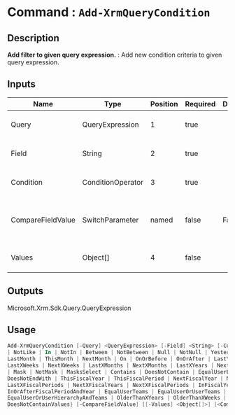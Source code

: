 ﻿# Command : `Add-XrmQueryCondition` 

## Description

**Add filter to given query expression.** : Add new condition criteria to given query expression.

## Inputs

Name|Type|Position|Required|Default|Description
----|----|--------|--------|-------|-----------
Query|QueryExpression|1|true||QueryExpression where condition should be add.
Field|String|2|true||Column / attribute logical name to filter.
Condition|ConditionOperator|3|true||Condition operator to apply to column (ConditionOperator)
CompareFieldValue|SwitchParameter|named|false|False|Specify if column filter should be evaluated according to another column.
Values|Object[]|4|false||Value to apply in column filter (single object or array)

## Outputs
Microsoft.Xrm.Sdk.Query.QueryExpression

## Usage

```Powershell 
Add-XrmQueryCondition [-Query] <QueryExpression> [-Field] <String> [-Condition] {Equal | NotEqual | GreaterThan | LessThan | GreaterEqual | LessEqual | Like 
| NotLike | In | NotIn | Between | NotBetween | Null | NotNull | Yesterday | Today | Tomorrow | Last7Days | Next7Days | LastWeek | ThisWeek | NextWeek | 
LastMonth | ThisMonth | NextMonth | On | OnOrBefore | OnOrAfter | LastYear | ThisYear | NextYear | LastXHours | NextXHours | LastXDays | NextXDays | 
LastXWeeks | NextXWeeks | LastXMonths | NextXMonths | LastXYears | NextXYears | EqualUserId | NotEqualUserId | EqualBusinessId | NotEqualBusinessId | ChildOf 
| Mask | NotMask | MasksSelect | Contains | DoesNotContain | EqualUserLanguage | NotOn | OlderThanXMonths | BeginsWith | DoesNotBeginWith | EndsWith | 
DoesNotEndWith | ThisFiscalYear | ThisFiscalPeriod | NextFiscalYear | NextFiscalPeriod | LastFiscalYear | LastFiscalPeriod | LastXFiscalYears | 
LastXFiscalPeriods | NextXFiscalYears | NextXFiscalPeriods | InFiscalYear | InFiscalPeriod | InFiscalPeriodAndYear | InOrBeforeFiscalPeriodAndYear | 
InOrAfterFiscalPeriodAndYear | EqualUserTeams | EqualUserOrUserTeams | Under | NotUnder | UnderOrEqual | Above | AboveOrEqual | EqualUserOrUserHierarchy | 
EqualUserOrUserHierarchyAndTeams | OlderThanXYears | OlderThanXWeeks | OlderThanXDays | OlderThanXHours | OlderThanXMinutes | ContainValues | 
DoesNotContainValues} [-CompareFieldValue] [[-Values] <Object[]>] [<CommonParameters>]
``` 


